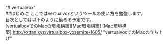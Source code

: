"# vertualvox"  
##はじめに
ここではvertualvoxというツールの使い方を勉強します。  
目次としては以下のように勧める予定です。  
[vertualboxでのMacの環境構築][Mac環境構築]
[Mac環境構築]:http://ottan.xyz/virtualbox-yosemite-1605/ "vertualvoxでのMacの立ち上げ"
